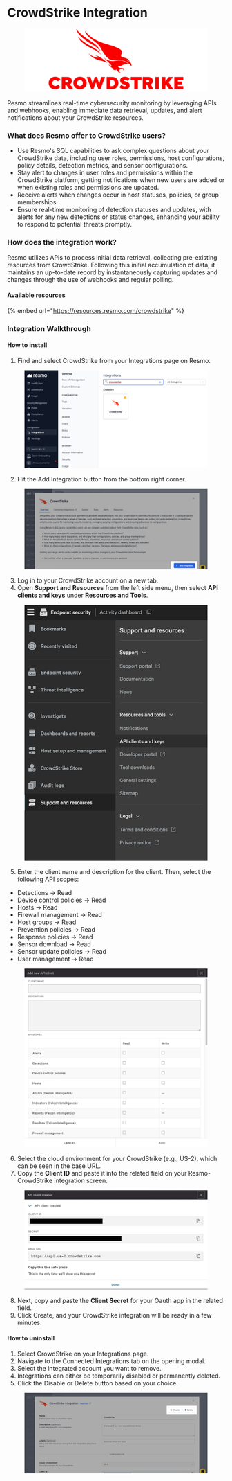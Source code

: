 # CrowdStrike Integration



<figure><img src="../.gitbook/assets/crowdstrike-logo (1).png" alt=""><figcaption></figcaption></figure>

Resmo streamlines real-time cybersecurity monitoring by leveraging APIs and webhooks, enabling immediate data retrieval, updates, and alert notifications about your CrowdStrike resources.

### What does Resmo offer to CrowdStrike users?

* Use Resmo's SQL capabilities to ask complex questions about your CrowdStrike data, including user roles, permissions, host configurations, policy details, detection metrics, and sensor configurations.&#x20;
* Stay alert to changes in user roles and permissions within the CrowdStrike platform, getting notifications when new users are added or when existing roles and permissions are updated.&#x20;
* Receive alerts when changes occur in host statuses, policies, or group memberships.
* Ensure real-time monitoring of detection statuses and updates, with alerts for any new detections or status changes, enhancing your ability to respond to potential threats promptly.

### How does the integration work?

Resmo utilizes APIs to process initial data retrieval, collecting pre-existing resources from CrowdStrike. Following this initial accumulation of data, it maintains an up-to-date record by instantaneously capturing updates and changes through the use of webhooks and regular polling.

#### Available resources

{% embed url="https://resources.resmo.com/crowdstrike" %}

### Integration Walkthrough

#### How to install

1. Find and select CrowdStrike from your Integrations page on Resmo.

<figure><img src="../.gitbook/assets/select-crowdstrike.png" alt=""><figcaption></figcaption></figure>

2. Hit the Add Integration button from the bottom right corner.

<figure><img src="../.gitbook/assets/add-integration (1).png" alt=""><figcaption></figcaption></figure>

3. Log in to your CrowdStrike account on a new tab.
4. Open **Support and Resources** from the left side menu, then select **API clients and keys** under **Resources and Tools**.

<figure><img src="../.gitbook/assets/api.png" alt=""><figcaption></figcaption></figure>

5. Enter the client name and description for the client. Then, select the following API scopes:

* Detections -> Read
* Device control policies -> Read
* Hosts -> Read
* Firewall management -> Read
* Host groups -> Read
* Prevention policies -> Read
* Response policies -> Read
* Sensor download -> Read
* Sensor update policies -> Read
* User management -> Read

<figure><img src="../.gitbook/assets/add-new-api.png" alt=""><figcaption></figcaption></figure>

6. Select the cloud environment for your CrowdStrike (e.g., US-2), which can be seen in the base URL.
7. Copy the **Client ID** and paste it into the related field on your Resmo-CrowdStrike integration screen.

<figure><img src="../.gitbook/assets/api-created.jpg" alt=""><figcaption></figcaption></figure>

8. Next, copy and paste the **Client Secret** for your Oauth app in the related field.
9. Click Create, and your CrowdStrike integration will be ready in a few minutes.

#### How to uninstall

1. Select CrowdStrike on your Integrations page.
2. Navigate to the Connected Integrations tab on the opening modal.
3. Select the integrated account you want to remove.
4. Integrations can either be temporarily disabled or permanently deleted.
5. Click the Disable or Delete button based on your choice.

<figure><img src="../.gitbook/assets/disable-crowdstrike.png" alt=""><figcaption></figcaption></figure>
